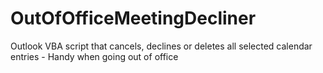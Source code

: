 # OutOfOfficeMeetingDecliner
Outlook VBA script that cancels, declines or deletes all selected calendar entries - Handy when going out of office
